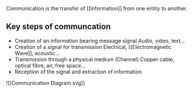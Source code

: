 Communication is the transfer of [[Information]] from one entity to another.

## Key steps of communcation
- Creation of an information bearing message signal
	  Audio, video, text...
- Creation of a signal for transmission
	  Electrical, [[Electromagnetic Wave]], acoustic...
- Transmission through a physical medium (Channel)
	  Copper cable, optical fibre, air, free space...
- Reception of the signal and extraction of information

![[Communication Diagram.svg]]